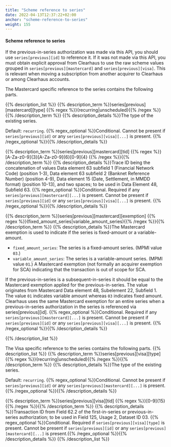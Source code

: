 ```yaml
---
title: "Scheme reference to series"
date: 2022-04-13T12:37:22+02:00
anchor: "scheme-reference-to-series"
weight: 155
---
```

#### Scheme reference to series

If the previous-in-series authorization was made via this API, you should use `series[previous][id]` to reference it. If it was not made via this API, you must obtain explicit approval from Clearhaus to use the raw scheme values grouped in `series[previous][mastercard]` and `series[previous][visa]`. This is relevant when moving a subscription from another acquirer to Clearhaus or among Clearhaus accounts.

The Mastercard specific reference to the series contains the following parts.

{{% description_list %}}
{{% description_term %}}series[previous][mastercard][type] {{% regex %}}(recurring|unscheduled){{% /regex %}}{{% /description_term %}}
{{% description_details %}}The type of the existing series.

Default: `recurring`. 
{{% regex_optional %}}Conditional. Cannot be present if `series[previous][id]` or any `series[previous][visa][...]` is present. {{% /regex_optional %}}{{% /description_details %}}


{{% description_term %}}series[previous][mastercard][tid] {{% regex %}}[A-Za-z0-9]{3}[A-Za-z0-9]{6}[0-9]{4}  {{% /regex %}}{{% /description_term %}}
{{% description_details %}}Trace ID being the concatenation of values Data element 63 subfield 1 (Financial Network Code) (position 1-3), Data element 63 subfield 2 (Banknet Reference Number) (position 4-9), Data element 15 (Date, Settlement, in MMDD format) (position 10-13), and two spaces; to be used in Data Element 48, Subfield 63. 
{{% regex_optional %}}Conditional. Required if any `series[previous][mastercard][...]` is present. Cannot be present if `series[previous][id]` or any `series[previous][visa][...]` is present. {{% /regex_optional %}}{{% /description_details %}}



{{% description_term %}}series[previous][mastercard][exemption]  {{% regex %}}(fixed_amount_series|variable_amount_series){{% /regex %}}{{% /description_term %}}
{{% description_details %}}The Mastercard exemption is used to indicate if the series is fixed-amount or a variable-amount.

- `fixed_amount_series`: The series is a fixed-amount series. (MPMI value `03`.)
- `variable_amount_series`: The series is a variable-amount series. (MPMI value `01`.) A Mastercard exemption (not formally an acquirer exemption for SCA) indicating that the transaction is out of scope for SCA.

If the previous-in-series is a subsequent-in-series it should be equal to the Mastercard exemption applied for the previous-in-series. The value originates from Mastercard Data element 48, Subelement 22, Subfield 1. The value `01` indicates variable amount whereas `03` indicates fixed amount.
Clearhaus uses the same Mastercard exemption for an entire series when a previous-in-series authorization in the series is referenced via series[previous][id]. 
{{% regex_optional %}}Conditional. Required if any `series[previous][mastercard][...]` is present. Cannot be present if `series[previous][id]` or any `series[previous][visa][...]` is present. {{% /regex_optional %}}{{% /description_details %}}

{{% /description_list %}}

The Visa specific reference to the series contains the following parts.
{{% description_list %}}
{{% description_term %}}series[previous][visa][type] {{% regex %}}(recurring|unscheduled){{% /regex %}}{{% /description_term %}}
{{% description_details %}}The type of the existing series.

Default: `recurring`. 
{{% regex_optional %}}Conditional. Cannot be present if `series[previous][id]` or any `series[previous][mastercard][...]` is present. {{% /regex_optional %}}{{% /description_details %}}


{{% description_term %}}series[previous][visa][tid] {{% regex %}}[0-9]{15}{{% /regex %}}{{% /description_term %}}
{{% description_details %}}Transaction ID from Field 62.2 of the first-in-series or previous-in-series authorization; to be used in Field 125, Usage 2, Dataset ID 03. 
{{% regex_optional %}}Conditional. Required if `series[previous][visa][type]` is present. Cannot be present if `series[previous][id]` or any `series[previous][mastercard][...]` is present.{{% /regex_optional %}}{{% /description_details %}}
{{% /description_list %}}
